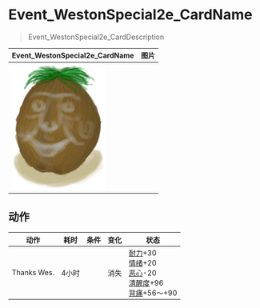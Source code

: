 # Event_WestonSpecial2e_CardName  
> Event_WestonSpecial2e_CardDescription  
  
  Event_WestonSpecial2e_CardName  |   图片   
 ----  |  ----:   
   |  <img decoding="async" src="Sprite/Weston.png" href="a.md" style="max-width:300px;max-height:300px;">   
  
## 动作  
动作  |  耗时  |  条件  |  变化  |  状态  
----  |  ----  |  ----  |  ----  |  ----  
Thanks Wes.<br>  |  4小时  |    |  消失  |  [耐力](Stamina.md)+30<br>[情绪](Morale.md)+20<br>[恶心](Nausea.md)-20<br>[清醒度](Wakefulness.md)+96<br>[背痛](BackPain.md)+56～+90  

